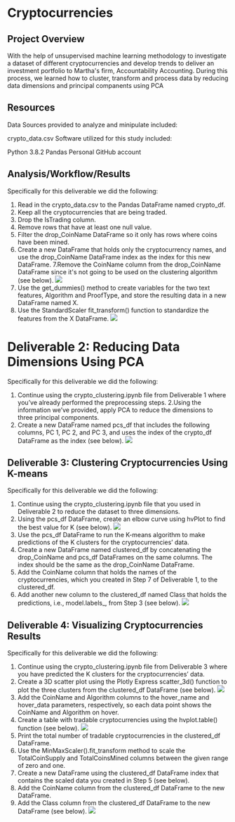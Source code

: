 # Cryptocurrencies
## Project Overview
With the help of unsupervised machine learning methodology to investigate a dataset of different cryptocurrencies and develop trends to deliver an investment portfolio to Martha's firm, Accountability Accounting. During this process, we learned how to cluster, transform and process data by reducing data dimensions and principal companents using PCA

## Resources
Data Sources provided to analyze and minipulate included:

crypto_data.csv
Software utilized for this study included:

Python 3.8.2
Pandas
Personal GitHub account

## Analysis/Workflow/Results

 Specifically for this deliverable we did the following:

1. Read in the crypto_data.csv to the Pandas DataFrame named crypto_df.
2. Keep all the cryptocurrencies that are being traded.
3. Drop the IsTrading column.
4. Remove rows that have at least one null value.
5. Filter the drop_CoinName DataFrame so it only has rows where coins have been mined.
6. Create a new DataFrame that holds only the cryptocurrency names, and use the drop_CoinName DataFrame index as the index for this new DataFrame.
7.Remove the CoinName column from the drop_CoinName DataFrame since it's not going to be used on the clustering algorithm (see below).
![](dropcoinname.png?raw=true)
8. Use the get_dummies() method to create variables for the two text features, Algorithm and ProofType, and store the resulting data in a new DataFrame named X.
9. Use the StandardScaler fit_transform() function to standardize the features from the X DataFrame.
![](standardscaler.png?raw=true)

# Deliverable 2: Reducing Data Dimensions Using PCA
Specifically for this deliverable we did the following:

1. Continue using the crypto_clustering.ipynb file from Deliverable 1 where you’ve already performed the preprocessing steps.
2.Using the information we’ve provided, apply PCA to reduce the dimensions to three principal components.
3. Create a new DataFrame named pcs_df that includes the following columns, PC 1, PC 2, and PC 3, and uses the index of the crypto_df DataFrame as the index (see below).
![](threePCA.png?raw=true)

## Deliverable 3: Clustering Cryptocurrencies Using K-means
Specifically for this deliverable we did the following:

1. Continue using the crypto_clustering.ipynb file that you used in Deliverable 2 to reduce the dataset to three dimensions.
2. Using the pcs_df DataFrame, create an elbow curve using hvPlot to find the best value for K (see below).
![](elbow_curve.png?raw=true)
3. Use the pcs_df DataFrame to run the K-means algorithm to make predictions of the K clusters for the cryptocurrencies’ data.
4. Create a new DataFrame named clustered_df by concatenating the drop_CoinName and pcs_df DataFrames on the same columns. The index should be the same as the drop_CoinName DataFrame.
5. Add the CoinName column that holds the names of the cryptocurrencies, which you created in Step 7 of Deliverable 1, to the clustered_df.
6. Add another new column to the clustered_df named Class that holds the predictions, i.e., model.labels_, from Step 3 (see below).
![](newdataframe.png?raw=true)

## Deliverable 4: Visualizing Cryptocurrencies Results
Specifically for this deliverable we did the following:

1. Continue using the crypto_clustering.ipynb file from Deliverable 3 where you have predicted the K clusters for the cryptocurrencies’ data.
2. Create a 3D scatter plot using the Plotly Express scatter_3d() function to plot the three clusters from the clustered_df DataFrame (see below).
![](3dscatter_PCA.png?raw=true)
3. Add the CoinName and Algorithm columns to the hover_name and hover_data parameters, respectively, so each data point shows the CoinName and Algorithm on hover.
4. Create a table with tradable cryptocurrencies using the hvplot.table() function (see below).
![](tradable_cryp.png?raw=true)
5. Print the total number of tradable cryptocurrencies in the clustered_df DataFrame.
6. Use the MinMaxScaler().fit_transform method to scale the TotalCoinSupply and TotalCoinsMined columns between the given range of zero and one.
7. Create a new DataFrame using the clustered_df DataFrame index that contains the scaled data you created in Step 5 (see below).
8. Add the CoinName column from the clustered_df DataFrame to the new DataFrame.
9. Add the Class column from the clustered_df DataFrame to the new DataFrame (see below).
![](min_max_df.png?raw=true)
